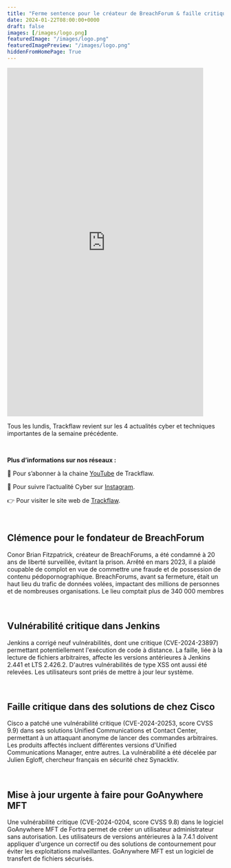 ```yaml
---
title: "Ferme sentence pour le créateur de BreachForum & faille critique chez Jenkins et Cisco - Les4ActusCyber : semaine du 22 janvier"
date: 2024-01-22T08:00:00+0000
draft: false
images: [/images/logo.png]
featuredImage: "/images/logo.png"
featuredImagePreview: "/images/logo.png"
hiddenFromHomePage: True
---
```

    
<div class="flex-container">
   <div class="flex-items">
   <iframe width="456" height="811" src="https://www.youtube.com/embed/xMBo8j9z6VY" title="#Les4ActusCyber - Semaine du 22 janvier" frameborder="0" allow="accelerometer; autoplay; clipboard-write; encrypted-media; gyroscope; picture-in-picture; web-share" allowfullscreen></iframe>
   </div>

   <div class="flex-items">
      <p>Tous les lundis, Trackflaw revient sur les 4 actualités cyber et techniques importantes de la semaine précédente.</p>
      <br>
      <p><strong>Plus d’informations sur nos réseaux :</strong></p>
      <p>🔴 Pour s’abonner à la chaine <a href="https://www.youtube.com/@trackflaw" target="_blank" rel="noopener noreffer ">YouTube</a> de Trackflaw.</p>
      <p>📸 Pour suivre l’actualité Cyber sur <a href="https://www.instagram.com/trackflaw/" target="_blank" rel="noopener noreffer ">Instagram</a>.</p>
      <p>👉 Pour visiter le site web de <a href="https://trackflaw.com" target="_blank" rel="noopener noreffer ">Trackflaw</a>.</p>
   </div>
</div>

    
<br>

## Clémence pour le fondateur de BreachForum

Conor Brian Fitzpatrick, créateur de BreachForums, a été condamné à 20 ans de liberté surveillée, évitant la prison. Arrêté en mars 2023, il a plaidé coupable de complot en vue de commettre une fraude et de possession de contenu pédopornographique.
BreachForums, avant sa fermeture, était un haut lieu du trafic de données volées, impactant des millions de personnes et de nombreuses organisations. Le lieu comptait plus de 340 000 membres


<br>

## Vulnérabilité critique dans Jenkins

Jenkins a corrigé neuf vulnérabilités, dont une critique (CVE-2024-23897) permettant potentiellement l'exécution de code à distance. La faille, liée à la lecture de fichiers arbitraires, affecte les versions antérieures à Jenkins 2.441 et LTS 2.426.2. 
D'autres vulnérabilités de type XSS ont aussi été relevées. Les utilisateurs sont priés de mettre à jour leur système.


<br>

## Faille critique dans des solutions de chez Cisco

Cisco a patché une vulnérabilité critique (CVE-2024-20253, score CVSS 9.9) dans ses solutions Unified Communications et Contact Center, permettant à un attaquant anonyme de lancer des commandes arbitraires. Les produits affectés incluent différentes versions d'Unified Communications Manager, entre autres.
La vulnérabilité a été décelée par Julien Egloff, chercheur français en sécurité chez Synacktiv.


<br>

## Mise à jour urgente à faire pour GoAnywhere MFT

Une vulnérabilité critique (CVE-2024-0204, score CVSS 9.8) dans le logiciel GoAnywhere MFT de Fortra permet de créer un utilisateur administrateur sans autorisation. Les utilisateurs de versions antérieures à la 7.4.1 doivent appliquer d'urgence un correctif ou des solutions de contournement pour éviter les exploitations malveillantes.
GoAnywhere MFT est un logiciel de transfert de fichiers sécurisés.

